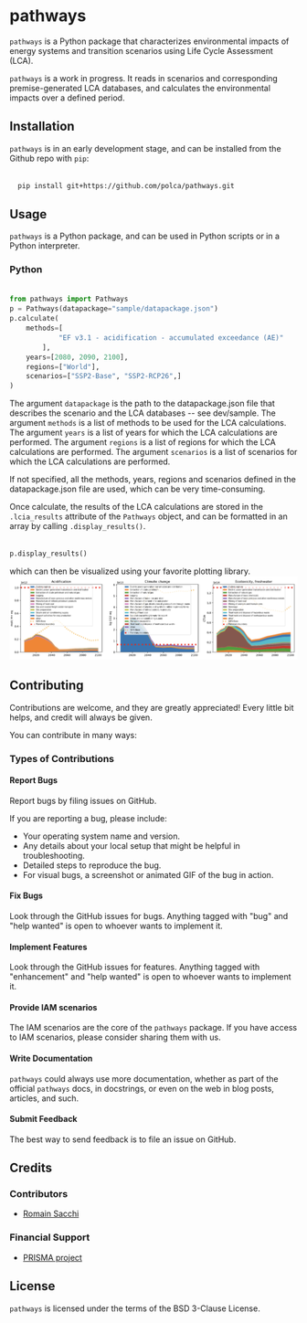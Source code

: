 # pathways

``pathways`` is a Python package that characterizes
environmental impacts of energy systems and transition scenarios using
Life Cycle Assessment (LCA).

``pathways`` is a work in progress. It reads in
scenarios and corresponding premise-generated LCA databases,
and calculates the environmental impacts over a defined period.

## Installation

``pathways`` is in an early development stage, and
can be installed from the Github repo  with ``pip``:

```bash

  pip install git+https://github.com/polca/pathways.git

```


## Usage

``pathways`` is a Python package, and can be used in Python scripts
or in a Python interpreter.

### Python

```python

from pathways import Pathways
p = Pathways(datapackage="sample/datapackage.json")
p.calculate(
    methods=[
            "EF v3.1 - acidification - accumulated exceedance (AE)"
        ],
    years=[2080, 2090, 2100],
    regions=["World"],
    scenarios=["SSP2-Base", "SSP2-RCP26",]
)

```

The argument `datapackage` is the path to the datapackage.json file
that describes the scenario and the LCA databases -- see dev/sample.
The argument `methods` is a list of methods to be used for the LCA
calculations. The argument `years` is a list of years for which the
LCA calculations are performed. The argument `regions` is a list of
regions for which the LCA calculations are performed. The argument
`scenarios` is a list of scenarios for which the LCA calculations are
performed.

If not specified, all the methods, years, regions and scenarios
defined in the datapackage.json file are used, which can be very
time-consuming.

Once calculate, the results of the LCA calculations are stored in the `.lcia_results`
attribute of the `Pathways` object, and can be formatted in an array by calling `.display_results()`.

```python

p.display_results()

```

which can then be visualized using your favorite plotting library.
![Screenshot](assets/screenshot.png)

## Contributing

Contributions are welcome, and they are greatly appreciated! Every
little bit helps, and credit will always be given.

You can contribute in many ways:

### Types of Contributions

#### Report Bugs

Report bugs by filing issues on GitHub.

If you are reporting a bug, please include:

* Your operating system name and version.
* Any details about your local setup that might be helpful in troubleshooting.
* Detailed steps to reproduce the bug.
* For visual bugs, a screenshot or animated GIF of the bug in action.

#### Fix Bugs

Look through the GitHub issues for bugs. Anything tagged with "bug"
and "help wanted" is open to whoever wants to implement it.

#### Implement Features

Look through the GitHub issues for features. Anything tagged with
"enhancement" and "help wanted" is open to whoever wants to
implement it.

#### Provide IAM scenarios

The IAM scenarios are the core of the ``pathways`` package. If you
have access to IAM scenarios, please consider sharing them with us.

#### Write Documentation

``pathways`` could always use more documentation, whether as part of
the official ``pathways`` docs, in docstrings, or even on the web in
blog posts, articles, and such.

#### Submit Feedback

The best way to send feedback is to file an issue on GitHub.



## Credits

### Contributors

* [Romain Sacchi](https://github.com/romainsacchi)


### Financial Support

* [PRISMA project](https://www.net0prisma.eu/)


## License

``pathways`` is licensed under the terms of the BSD 3-Clause License.


